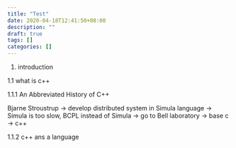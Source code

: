 ```yaml
---
title: "Test"
date: 2020-04-18T12:41:50+08:00
description: ""
draft: true
tags: []
categories: []
---
```


1. introduction

1.1 what is c++

1.1.1 An Abbreviated History of C++

Bjarne Stroustrup -> develop distributed system in Simula language -> Simula is too slow, BCPL instead of Simula -> go to Bell laboratory -> base c -> c++

1.1.2 c++ ans a language

